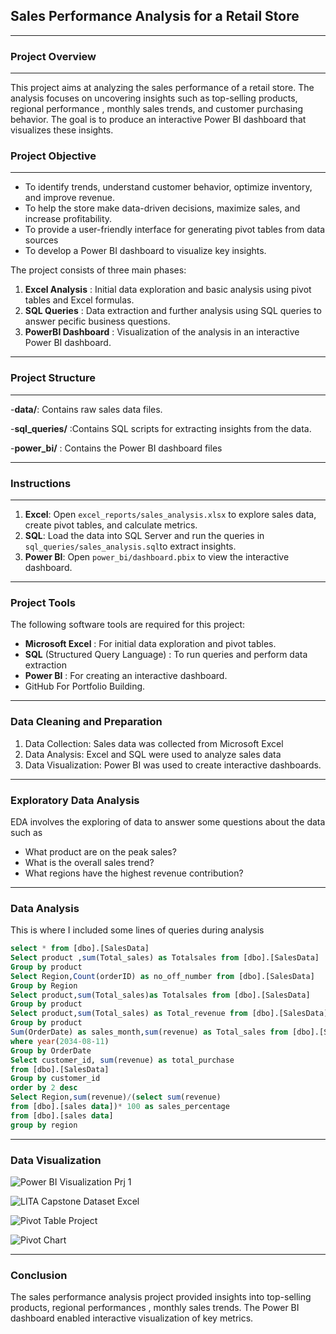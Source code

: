 ## Sales Performance Analysis for a Retail Store
---

### Project Overview
---

This project aims at analyzing the sales performance of a retail store. The analysis focuses on uncovering insights such as top-selling products, regional performance , monthly sales trends, and customer purchasing behavior. The goal is to produce an interactive Power BI dashboard that visualizes these insights.

### Project Objective
---

 - To identify trends, understand customer behavior, optimize inventory, and improve revenue.
 - To help the store make data-driven decisions, maximize sales, and increase profitability.
 - To provide a user-friendly interface for generating pivot tables from data sources
 - To develop a Power BI dashboard to visualize key insights.

The project consists of three main phases: 
 1. **Excel Analysis** : Initial data exploration and basic analysis using pivot tables and Excel formulas.
 2. **SQL Queries** : Data extraction and further analysis using SQL queries to answer pecific business questions.
 3. **PowerBI Dashboard** : Visualization of the analysis in an interactive Power BI dashboard.

---
### Project Structure
---
-**data/**: Contains raw sales data files.

-**sql_queries/** :Contains SQL scripts for extracting insights from the data.

-**power_bi/** : Contains the Power BI dashboard files

---
### Instructions
---
1. **Excel**: Open `excel_reports/sales_analysis.xlsx` to explore sales data, create pivot tables, and calculate metrics.
2. **SQL**: Load the data into SQL Server and run the queries in `sql_queries/sales_analysis.sql`to extract insights.
3. **Power BI**: Open `power_bi/dashboard.pbix` to view the interactive dashboard.
   
---

### Project Tools

The following software tools are required for this project:

- **Microsoft Excel** : For initial data exploration and pivot tables.
- **SQL** (Structured Query Language) : To run queries and perform data extraction
- **Power BI** : For creating an interactive dashboard.
- GitHub For Portfolio Building.

---

### Data Cleaning and Preparation
1. Data Collection: Sales data was collected from Microsoft Excel
2. Data Analysis: Excel and SQL were used to analyze sales data
3. Data Visualization: Power BI was used to create interactive dashboards.

---

### Exploratory Data Analysis
EDA involves the exploring of data to answer some questions about the data such as 
- What product are on the peak sales?
- What is the overall sales trend?
- What regions have the highest revenue contribution?

---

### Data Analysis
This is where I included some lines of queries during analysis

```sql
select * from [dbo].[SalesData]
Select product ,sum(Total_sales) as Totalsales from [dbo].[SalesData]
Group by product
Select Region,Count(orderID) as no_off_number from [dbo].[SalesData]
Group by Region
Select product,sum(Total_sales)as Totalsales from [dbo].[SalesData]
Group by product
Select product,sum(Total_sales) as Total_revenue from [dbo].[SalesData]
Group by product
Sum(OrderDate) as sales_month,sum(revenue) as Total_sales from [dbo].[SalesData]
where year(2034-08-11)
Group by OrderDate
Select customer_id, sum(revenue) as total_purchase
from [dbo].[SalesData]
Group by customer_id
order by 2 desc
Select Region,sum(revenue)/(select sum(revenue)
from [dbo].[sales data])* 100 as sales_percentage
from [dbo].[sales data]
group by region
```








---
### Data Visualization

![Power BI Visualization Prj 1](https://github.com/user-attachments/assets/3e724114-b5e1-4e5b-ae36-a8004c8bcd43)

![LITA Capstone Dataset Excel](https://github.com/user-attachments/assets/dff09f93-8c8c-42b8-8512-d0124d800fce)

![Pivot Table Project](https://github.com/user-attachments/assets/a510fce5-ef47-471e-923d-03f916e3e33e)

![Pivot Chart ](https://github.com/user-attachments/assets/c6de666e-273d-4057-8891-6c81fe31e446)




---
### Conclusion
The sales performance analysis project provided insights into top-selling products, regional performances , monthly sales trends. 
The Power BI dashboard enabled interactive visualization of key metrics.


